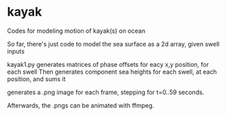 # kayak
Codes for modeling motion of kayak(s) on ocean

So far, there's just code to model the sea surface as a 2d array, given swell inputs

kayak1.py 
 generates matrices of phase offsets for eacy x,y position, for each swell
 Then generates component sea heights for each swell, at each position, and sums it
 
 generates a .png image for each frame, stepping for t=0..59 seconds.
 
 Afterwards, the .pngs can be animated with ffmpeg.
